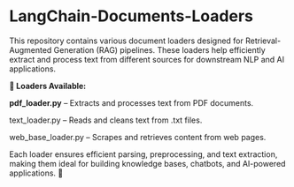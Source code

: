  # LangChain-Documents-Loaders
 
This repository contains various document loaders designed for Retrieval-Augmented Generation (RAG) pipelines. 
These loaders help efficiently extract and process text from different sources for downstream NLP and AI applications.

**📂 Loaders Available:**

**pdf_loader.py** – Extracts and processes text from PDF documents.

text_loader.py – Reads and cleans text from .txt files.

web_base_loader.py – Scrapes and retrieves content from web pages.

Each loader ensures efficient parsing, preprocessing, and text extraction, making them ideal for building knowledge bases, chatbots, and AI-powered applications. 🚀
